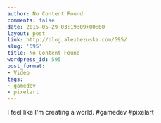 ```yaml
---
author: No Content Found
comments: false
date: 2015-05-29 03:19:09+00:00
layout: post
link: http://blog.alexbezuska.com/595/
slug: '595'
title: No Content Found
wordpress_id: 595
post_format:
- Video
tags:
- gamedev
- pixelart
---
```


I feel like I'm creating a world. #gamedev #pixelart
